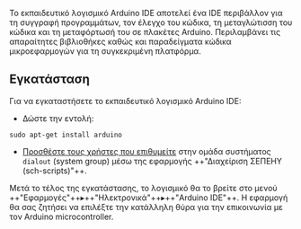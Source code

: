 Το εκπαιδευτικό λογισμικό Arduino IDE αποτελεί ένα IDE περιβάλλον για τη
συγγραφή προγραμμάτων, τον έλεγχο του κώδικα, τη μεταγλώτισση του κώδικα
και τη μεταφόρτωσή του σε πλακέτες Arduino. Περιλαμβάνει τις απαραίτητες
βιβλιοθήκες καθώς και παραδείγματα κώδικα μικροεφαρμογών για τη
συγκεκριμένη πλατφόρμα.

## Εγκατάσταση

Για να εγκαταστήσετε το εκπαιδευτικό λογισμικό Arduino IDE:

  - Δώστε την εντολή:
  ```shell
  sudo apt-get install arduino
  ```
  - [Προσθέστε τους χρήστες που επιθυμείτε](sch-scripts/Χρήστες/Επεξεργασία_χρηστών.md)
    στην ομάδα συστήματος `dialout` (system group) μέσω της εφαρμογής
    ++"Διαχείριση ΣΕΠΕΗΥ (sch-scripts)"++.


Μετά το τέλος της εγκατάστασης, το λογισμικό θα το βρείτε στο μενού
++"Εφαρμογές"++▸++"Ηλεκτρονικά"++▸++"Arduino IDE"++. Η εφαρμογή θα σας ζητήσει
να επιλέξτε την κατάλληλη θύρα για την επικοινωνία με τον Arduino microcontroller.
